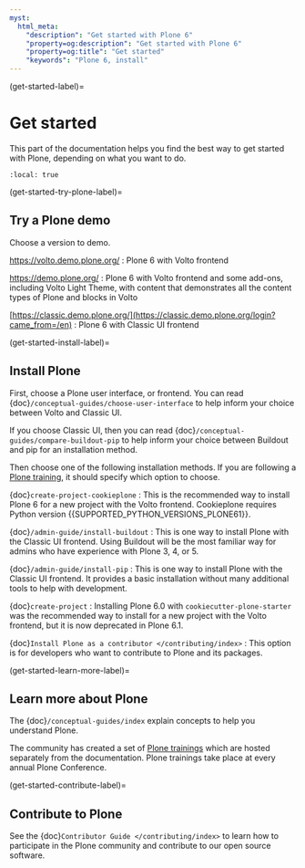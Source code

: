 ```yaml
---
myst:
  html_meta:
    "description": "Get started with Plone 6"
    "property=og:description": "Get started with Plone 6"
    "property=og:title": "Get started"
    "keywords": "Plone 6, install"
---
```


(get-started-label)=

# Get started

This part of the documentation helps you find the best way to get started with Plone, depending on what you want to do.

```{contents} I'd like to...
:local: true
```


(get-started-try-plone-label)=

## Try a Plone demo

Choose a version to demo.

https://volto.demo.plone.org/
:   Plone 6 with Volto frontend

https://demo.plone.org/
:   Plone 6 with Volto frontend and some add-ons, including Volto Light Theme, with content that demonstrates all the content types of Plone and blocks in Volto

[https://classic.demo.plone.org/](https://classic.demo.plone.org/login?came_from=/en)
:   Plone 6 with Classic UI frontend


(get-started-install-label)=

## Install Plone

First, choose a Plone user interface, or frontend.
You can read {doc}`/conceptual-guides/choose-user-interface` to help inform your choice between Volto and Classic UI.

If you choose Classic UI, then you can read {doc}`/conceptual-guides/compare-buildout-pip` to help inform your choice between Buildout and pip for an installation method.

Then choose one of the following installation methods.
If you are following a [Plone training](https://training.plone.org/), it should specify which option to choose.

{doc}`create-project-cookieplone`
:   This is the recommended way to install Plone 6 for a new project with the Volto frontend.
    Cookieplone requires Python version {{SUPPORTED_PYTHON_VERSIONS_PLONE61}}.

{doc}`/admin-guide/install-buildout`
:   This is one way to install Plone with the Classic UI frontend.
    Using Buildout will be the most familiar way for admins who have experience with Plone 3, 4, or 5.

{doc}`/admin-guide/install-pip`
:   This is one way to install Plone with the Classic UI frontend.
    It provides a basic installation without many additional tools to help with development.

{doc}`create-project`
:   Installing Plone 6.0 with `cookiecutter-plone-starter` was the recommended way to install for a new project with the Volto frontend, but it is now deprecated in Plone 6.1.

{doc}`Install Plone as a contributor </contributing/index>`
:   This option is for developers who want to contribute to Plone and its packages.


(get-started-learn-more-label)=

## Learn more about Plone

The {doc}`/conceptual-guides/index` explain concepts to help you understand Plone.

The community has created a set of [Plone trainings](https://training.plone.org/) which are hosted separately from the documentation.
Plone trainings take place at every annual Plone Conference.


(get-started-contribute-label)=

## Contribute to Plone

See the {doc}`Contributor Guide </contributing/index>` to learn how to participate in the Plone community and contribute to our open source software. 
